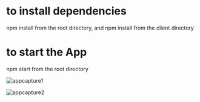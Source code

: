 ﻿# to install dependencies
 npm install from the root directory, and npm install from the client directory
 # to start the App
 npm start from the root directory

![appcapture1](https://user-images.githubusercontent.com/42219511/94822529-70e2df80-040b-11eb-81b2-3d1417b38d04.PNG)

![appcapture2](https://user-images.githubusercontent.com/42219511/94822670-91ab3500-040b-11eb-925f-b0a8eefa7b4e.PNG)
